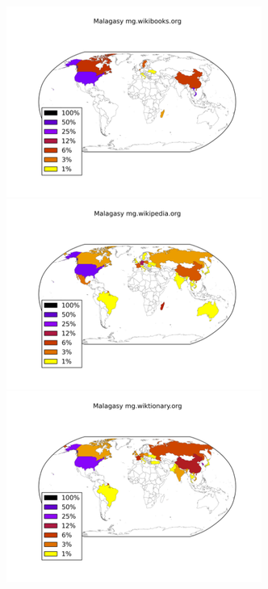 ![](/images/Malagasy-mg.wikibooks.org.png)
![](/images/Malagasy-mg.wikipedia.org.png)
![](/images/Malagasy-mg.wiktionary.org.png)
